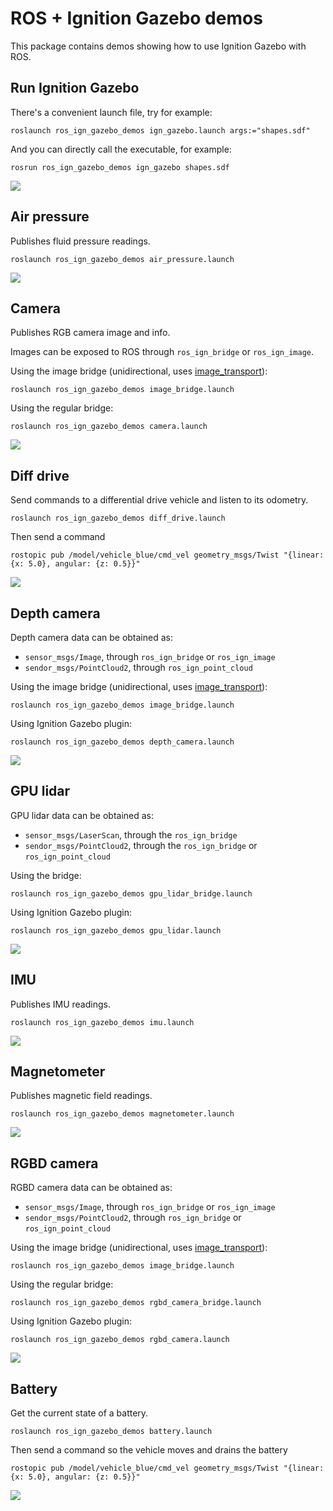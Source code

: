 # ROS + Ignition Gazebo demos

This package contains demos showing how to use Ignition Gazebo with ROS.

## Run Ignition Gazebo

There's a convenient launch file, try for example:

    roslaunch ros_ign_gazebo_demos ign_gazebo.launch args:="shapes.sdf"

And you can directly call the executable, for example:

    rosrun ros_ign_gazebo_demos ign_gazebo shapes.sdf

![](images/shapes_demo.png)

## Air pressure

Publishes fluid pressure readings.

    roslaunch ros_ign_gazebo_demos air_pressure.launch

![](images/air_pressure_demo.png)

## Camera

Publishes RGB camera image and info.

Images can be exposed to ROS through `ros_ign_bridge` or `ros_ign_image`.

Using the image bridge (unidirectional, uses [image_transport](http://wiki.ros.org/image_transport)):

    roslaunch ros_ign_gazebo_demos image_bridge.launch

Using the regular bridge:

    roslaunch ros_ign_gazebo_demos camera.launch

![](images/camera_demo.png)

## Diff drive

Send commands to a differential drive vehicle and listen to its odometry.

    roslaunch ros_ign_gazebo_demos diff_drive.launch

Then send a command

    rostopic pub /model/vehicle_blue/cmd_vel geometry_msgs/Twist "{linear: {x: 5.0}, angular: {z: 0.5}}"

![](images/diff_drive_demo.png)

## Depth camera

Depth camera data can be obtained as:

* `sensor_msgs/Image`, through `ros_ign_bridge` or `ros_ign_image`
* `sendor_msgs/PointCloud2`, through `ros_ign_point_cloud`

Using the image bridge (unidirectional, uses [image_transport](http://wiki.ros.org/image_transport)):

    roslaunch ros_ign_gazebo_demos image_bridge.launch

Using Ignition Gazebo plugin:

    roslaunch ros_ign_gazebo_demos depth_camera.launch

![](images/depth_camera_demo.png)

## GPU lidar

GPU lidar data can be obtained as:

* `sensor_msgs/LaserScan`, through the `ros_ign_bridge`
* `sendor_msgs/PointCloud2`, through the `ros_ign_bridge` or `ros_ign_point_cloud`

Using the bridge:

    roslaunch ros_ign_gazebo_demos gpu_lidar_bridge.launch

Using Ignition Gazebo plugin:

    roslaunch ros_ign_gazebo_demos gpu_lidar.launch

![](images/gpu_lidar_demo.png)

## IMU

Publishes IMU readings.

    roslaunch ros_ign_gazebo_demos imu.launch

![](images/imu_demo.png)

## Magnetometer

Publishes magnetic field readings.

    roslaunch ros_ign_gazebo_demos magnetometer.launch

![](images/magnetometer_demo.png)

## RGBD camera

RGBD camera data can be obtained as:

* `sensor_msgs/Image`, through `ros_ign_bridge` or `ros_ign_image`
* `sendor_msgs/PointCloud2`, through `ros_ign_bridge` or `ros_ign_point_cloud`

Using the image bridge (unidirectional, uses [image_transport](http://wiki.ros.org/image_transport)):

    roslaunch ros_ign_gazebo_demos image_bridge.launch

Using the regular bridge:

    roslaunch ros_ign_gazebo_demos rgbd_camera_bridge.launch

Using Ignition Gazebo plugin:

    roslaunch ros_ign_gazebo_demos rgbd_camera.launch

![](images/rgbd_camera_demo.png)

## Battery

Get the current state of a battery.

    roslaunch ros_ign_gazebo_demos battery.launch

Then send a command so the vehicle moves and drains the battery

    rostopic pub /model/vehicle_blue/cmd_vel geometry_msgs/Twist "{linear: {x: 5.0}, angular: {z: 0.5}}"

![](images/battery_demo.png)
